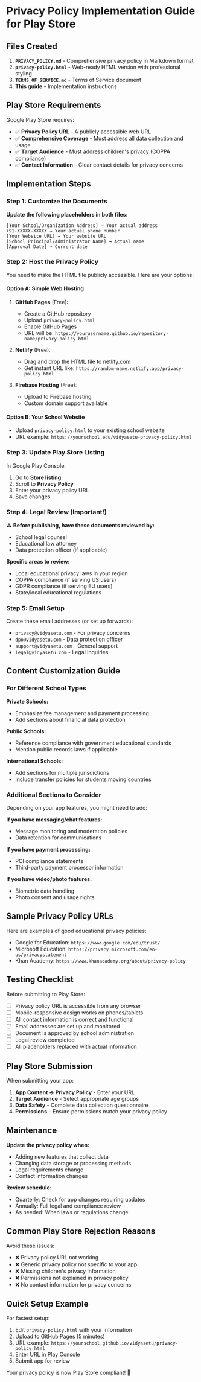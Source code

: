 # Privacy Policy Implementation Guide for Play Store

## Files Created

1. **`PRIVACY_POLICY.md`** - Comprehensive privacy policy in Markdown format
2. **`privacy-policy.html`** - Web-ready HTML version with professional styling
3. **`TERMS_OF_SERVICE.md`** - Terms of Service document
4. **This guide** - Implementation instructions

## Play Store Requirements

Google Play Store requires:
- ✅ **Privacy Policy URL** - A publicly accessible web URL
- ✅ **Comprehensive Coverage** - Must address all data collection and usage
- ✅ **Target Audience** - Must address children's privacy (COPPA compliance)
- ✅ **Contact Information** - Clear contact details for privacy concerns

## Implementation Steps

### Step 1: Customize the Documents

**Update the following placeholders in both files:**

```
[Your School/Organization Address] → Your actual address
+91-XXXXX-XXXXX → Your actual phone number
[Your Website URL] → Your website URL
[School Principal/Administrator Name] → Actual name
[Approval Date] → Current date
```

### Step 2: Host the Privacy Policy

You need to make the HTML file publicly accessible. Here are your options:

#### Option A: Simple Web Hosting
1. **GitHub Pages** (Free):
   - Create a GitHub repository
   - Upload `privacy-policy.html`
   - Enable GitHub Pages
   - URL will be: `https://yourusername.github.io/repository-name/privacy-policy.html`

2. **Netlify** (Free):
   - Drag and drop the HTML file to netlify.com
   - Get instant URL like: `https://random-name.netlify.app/privacy-policy.html`

3. **Firebase Hosting** (Free):
   - Upload to Firebase hosting
   - Custom domain support available

#### Option B: Your School Website
- Upload `privacy-policy.html` to your existing school website
- URL example: `https://yourschool.edu/vidyasetu-privacy-policy.html`

### Step 3: Update Play Store Listing

In Google Play Console:
1. Go to **Store listing**
2. Scroll to **Privacy Policy**
3. Enter your privacy policy URL
4. Save changes

### Step 4: Legal Review (Important!)

⚠️ **Before publishing, have these documents reviewed by:**
- School legal counsel
- Educational law attorney
- Data protection officer (if applicable)

**Specific areas to review:**
- Local educational privacy laws in your region
- COPPA compliance (if serving US users)
- GDPR compliance (if serving EU users)
- State/local educational regulations

### Step 5: Email Setup

Create these email addresses (or set up forwards):
- `privacy@vidyasetu.com` - For privacy concerns
- `dpo@vidyasetu.com` - Data protection officer
- `support@vidyasetu.com` - General support
- `legal@vidyasetu.com` - Legal inquiries

## Content Customization Guide

### For Different School Types

**Private Schools:**
- Emphasize fee management and payment processing
- Add sections about financial data protection

**Public Schools:**
- Reference compliance with government educational standards
- Mention public records laws if applicable

**International Schools:**
- Add sections for multiple jurisdictions
- Include transfer policies for students moving countries

### Additional Sections to Consider

Depending on your app features, you might need to add:

**If you have messaging/chat features:**
- Message monitoring and moderation policies
- Data retention for communications

**If you have payment processing:**
- PCI compliance statements
- Third-party payment processor information

**If you have video/photo features:**
- Biometric data handling
- Photo consent and usage rights

## Sample Privacy Policy URLs

Here are examples of good educational privacy policies:
- Google for Education: `https://www.google.com/edu/trust/`
- Microsoft Education: `https://privacy.microsoft.com/en-us/privacystatement`
- Khan Academy: `https://www.khanacademy.org/about/privacy-policy`

## Testing Checklist

Before submitting to Play Store:

- [ ] Privacy policy URL is accessible from any browser
- [ ] Mobile-responsive design works on phones/tablets
- [ ] All contact information is correct and functional
- [ ] Email addresses are set up and monitored
- [ ] Document is approved by school administration
- [ ] Legal review completed
- [ ] All placeholders replaced with actual information

## Play Store Submission

When submitting your app:
1. **App Content → Privacy Policy** - Enter your URL
2. **Target Audience** - Select appropriate age groups
3. **Data Safety** - Complete data collection questionnaire
4. **Permissions** - Ensure permissions match your privacy policy

## Maintenance

**Update the privacy policy when:**
- Adding new features that collect data
- Changing data storage or processing methods
- Legal requirements change
- Contact information changes

**Review schedule:**
- Quarterly: Check for app changes requiring updates
- Annually: Full legal and compliance review
- As needed: When laws or regulations change

## Common Play Store Rejection Reasons

Avoid these issues:
- ❌ Privacy policy URL not working
- ❌ Generic privacy policy not specific to your app
- ❌ Missing children's privacy information
- ❌ Permissions not explained in privacy policy
- ❌ No contact information for privacy concerns

## Quick Setup Example

For fastest setup:
1. Edit `privacy-policy.html` with your information
2. Upload to GitHub Pages (5 minutes)
3. URL example: `https://yourschool.github.io/vidyasetu/privacy-policy.html`
4. Enter URL in Play Console
5. Submit app for review

Your privacy policy is now Play Store compliant! 🎉
